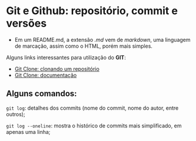 # Git e Github: repositório, commit e versões

-  Em um README.md, a extensão *.md* vem de *markdown*, uma linguagem de marcação, assim como o HTML, porém mais simples.

Alguns links interessantes para utilização do **GIT**:

- [Git Clone: clonando um repositório](https://www.atlassian.com/br/git/tutorials/setting-up-a-repository)
- [Git Clone: documentação](https://git-scm.com/docs/git-clone)

## Alguns comandos:

```git log```: detalhes dos commits (nome do commit, nome do autor, entre outros);

```git log --oneline```: mostra o histórico de commits mais simplificado, em apenas uma linha;